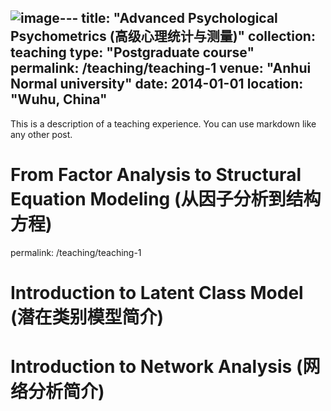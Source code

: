 ![image](https://github.com/user-attachments/assets/c327158c-45e7-4771-b46f-0bbbe3dfb84f)---
title: "Advanced Psychological Psychometrics (高级心理统计与测量)"
collection: teaching
type: "Postgraduate course"
permalink: /teaching/teaching-1
venue: "Anhui Normal university"
date: 2014-01-01
location: "Wuhu, China"
---

This is a description of a teaching experience. You can use markdown like any other post.

From Factor Analysis to Structural Equation Modeling (从因子分析到结构方程)
======
permalink: /teaching/teaching-1

Introduction to Latent Class Model (潜在类别模型简介)
======

Introduction to Network Analysis (网络分析简介)
======

